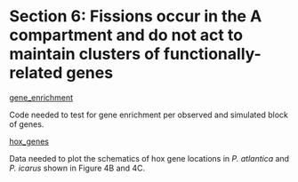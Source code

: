 # Section 6: Fissions occur in the A compartment and do not act to maintain clusters of functionally-related genes

[gene_enrichment](<https://github.com/charlottewright/P_atlantica_genome/tree/main/6_fissions/gene_enrichment>)

Code needed to test for gene enrichment per observed and simulated block of genes.

[hox_genes](<https://github.com/charlottewright/P_atlantica_genome/tree/main/6_fissions/hox_genes/>)

Data needed to plot the schematics of hox gene locations in *P. atlantica* and *P. icarus* shown in Figure 4B and 4C. 
